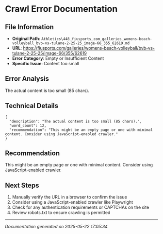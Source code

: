 # Crawl Error Documentation

## File Information
- **Original Path**: `Athletics\448_fiusports_com_galleries_womens-beach-volleyball_bvb-vs-tulane-2-25-25_image-66_355_62619.md`
- **URL**: https://fiusports.com/galleries/womens-beach-volleyball/bvb-vs-tulane-2-25-25/image-66/355/62619
- **Error Category**: Empty or Insufficient Content
- **Specific Issue**: Content too small

## Error Analysis
The actual content is too small (85 chars).

## Technical Details
```
{
  "description": "The actual content is too small (85 chars).",
  "word_count": 12,
  "recommendation": "This might be an empty page or one with minimal content. Consider using JavaScript-enabled crawler."
}
```

## Recommendation
This might be an empty page or one with minimal content. Consider using JavaScript-enabled crawler.

## Next Steps
1. Manually verify the URL in a browser to confirm the issue
2. Consider using a JavaScript-enabled crawler like Playwright
3. Check for any authentication requirements or CAPTCHAs on the site
4. Review robots.txt to ensure crawling is permitted

---
*Documentation generated on 2025-05-22 17:05:34*
